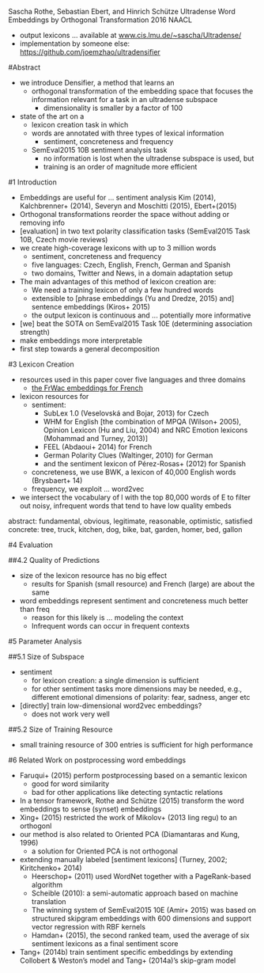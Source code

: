Sascha Rothe, Sebastian Ebert, and Hinrich Schütze
Ultradense Word Embeddings by Orthogonal Transformation
2016 NAACL

* output lexicons ... available at www.cis.lmu.de/~sascha/Ultradense/
* implementation by someone else: https://github.com/joemzhao/ultradensifier

#Abstract

* we introduce Densifier, a method that learns an
  * orthogonal transformation of the embedding space that
    focuses the information relevant for a task in an ultradense subspace
    * dimensionality is smaller by a factor of 100
* state of the art on a
  * lexicon creation task in which
  * words are annotated with three types of lexical information
    * sentiment, concreteness and frequency
  * SemEval2015 10B sentiment analysis task
    * no information is lost when the ultradense subspace is used, but
    * training is an order of magnitude more efficient

#1 Introduction

* Embeddings are useful for ... sentiment analysis
  Kim (2014), Kalchbrenner+ (2014), Severyn and Moschitti (2015), Ebert+(2015)
* Orthogonal transformations reorder the space without adding or removing info
* [evaluation] in two text polarity classification tasks 
  (SemEval2015 Task 10B, Czech movie reviews)
* we create high-coverage lexicons with up to 3 million words
  * sentiment, concreteness and frequency
  * five languages: Czech, English, French, German and Spanish
  * two domains, Twitter and News, in a domain adaptation setup
* The main advantages of this method of lexicon creation are:
  * We need a training lexicon of only a few hundred words
  * extensible to [phrase embeddings (Yu and Dredze, 2015) and] 
    sentence embeddings (Kiros+ 2015)
  * the output lexicon is continuous and ... potentially more informative
* [we] beat the SOTA on SemEval2015 Task 10E (determining association strength)
* make embeddings more interpretable
* first step towards a general decomposition

#3 Lexicon Creation

* resources used in this paper cover five languages and three domains
  * [the FrWac embeddings for French](http://fauconnier.github.io/)
* lexicon resources for
  * sentiment:
    * SubLex 1.0 (Veselovská and Bojar, 2013) for Czech
    * WHM for English [the combination of MPQA (Wilson+ 2005), Opinion Lexicon
      (Hu and Liu, 2004) and NRC Emotion lexicons (Mohammad and Turney, 2013)]
    * FEEL (Abdaoui+ 2014) for French
    * German Polarity Clues (Waltinger, 2010) for German
    * and the sentiment lexicon of Pérez-Rosas+ (2012) for Spanish
  * concreteness, we use BWK, a lexicon of 40,000 English words (Brysbaert+ 14)
  * frequency, we exploit ... word2vec
* we intersect the vocabulary of l with the top 80,000 words of E 
  to filter out noisy, infrequent words that tend to have low quality embeds

abstract: fundamental, obvious, legitimate, reasonable, optimistic, satisfied
concrete: tree, truck, kitchen, dog, bike, bat, garden, homer, bed, gallon

#4 Evaluation

##4.2 Quality of Predictions

* size of the lexicon resource has no big effect
  * results for Spanish (small resource) and French (large) are about the same
* word embeddings represent sentiment and concreteness much better than freq
  * reason for this likely is ...  modeling the context
  * Infrequent words can occur in frequent contexts

#5 Parameter Analysis

##5.1 Size of Subspace

* sentiment
  * for lexicon creation: a single dimension is sufficient 
  * for other sentiment tasks more dimensions may be needed, 
    e.g.,  different emotional dimensions of polarity: fear, sadness, anger etc
* [directly] train low-dimensional word2vec embeddings?
  * does not work very well

##5.2 Size of Training Resource

* small training resource of 300 entries is sufficient for high performance

#6 Related Work on postprocessing word embeddings

* Faruqui+ (2015) perform postprocessing based on a semantic lexicon
  * good for word similarity
  * bad for other applications like detecting syntactic relations
* In a tensor framework, Rothe and Schütze (2015) transform the word embeddings
  to sense (synset) embeddings
* Xing+ (2015) restricted the work of Mikolov+ (2013 ling regu) to an orthogonl
* our method is also related to Oriented PCA (Diamantaras and Kung, 1996)
  * a solution for Oriented PCA is not orthogonal
* extending manually labeled [sentiment lexicons]
  (Turney, 2002; Kiritchenko+ 2014)
  * Heerschop+ (2011) used WordNet together with a PageRank-based algorithm
  * Scheible (2010): a semi-automatic approach based on machine translation
  * The winning system of SemEval2015 10E (Amir+ 2015) was 
    based on structured skipgram embeddings with 600 dimensions and support
    vector regression with RBF kernels
  * Hamdan+ (2015), the second ranked team, used the average of six sentiment
    lexicons as a final sentiment score
* Tang+ (2014b) train sentiment specific embeddings 
  by extending Collobert & Weston’s model and Tang+ (2014a)’s skip-gram model
